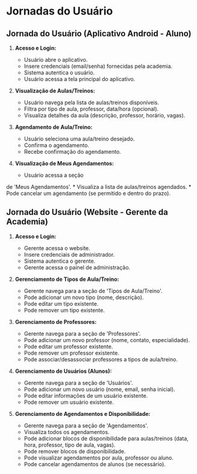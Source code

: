 
# Jornadas do Usuário

## Jornada do Usuário (Aplicativo Android - Aluno)

1.  **Acesso e Login:**
    *   Usuário abre o aplicativo.
    *   Insere credenciais (email/senha) fornecidas pela academia.
    *   Sistema autentica o usuário.
    *   Usuário acessa a tela principal do aplicativo.

2.  **Visualização de Aulas/Treinos:**
    *   Usuário navega pela lista de aulas/treinos disponíveis.
    *   Filtra por tipo de aula, professor, data/hora (opcional).
    *   Visualiza detalhes da aula (descrição, professor, horário, vagas).

3.  **Agendamento de Aula/Treino:**
    *   Usuário seleciona uma aula/treino desejado.
    *   Confirma o agendamento.
    *   Recebe confirmação do agendamento.

4.  **Visualização de Meus Agendamentos:**
    *   Usuário acessa a seção 

de 'Meus Agendamentos'.
    *   Visualiza a lista de aulas/treinos agendados.
    *   Pode cancelar um agendamento (se permitido e dentro do prazo).

## Jornada do Usuário (Website - Gerente da Academia)

1.  **Acesso e Login:**
    *   Gerente acessa o website.
    *   Insere credenciais de administrador.
    *   Sistema autentica o gerente.
    *   Gerente acessa o painel de administração.

2.  **Gerenciamento de Tipos de Aula/Treino:**
    *   Gerente navega para a seção de 'Tipos de Aula/Treino'.
    *   Pode adicionar um novo tipo (nome, descrição).
    *   Pode editar um tipo existente.
    *   Pode remover um tipo existente.

3.  **Gerenciamento de Professores:**
    *   Gerente navega para a seção de 'Professores'.
    *   Pode adicionar um novo professor (nome, contato, especialidade).
    *   Pode editar um professor existente.
    *   Pode remover um professor existente.
    *   Pode associar/desassociar professores a tipos de aula/treino.

4.  **Gerenciamento de Usuários (Alunos):**
    *   Gerente navega para a seção de 'Usuários'.
    *   Pode adicionar um novo usuário (nome, email, senha inicial).
    *   Pode editar informações de um usuário existente.
    *   Pode remover um usuário existente.

5.  **Gerenciamento de Agendamentos e Disponibilidade:**
    *   Gerente navega para a seção de 'Agendamentos'.
    *   Visualiza todos os agendamentos.
    *   Pode adicionar blocos de disponibilidade para aulas/treinos (data, hora, professor, tipo de aula, vagas).
    *   Pode remover blocos de disponibilidade.
    *   Pode visualizar agendamentos por aula, professor ou aluno.
    *   Pode cancelar agendamentos de alunos (se necessário).


